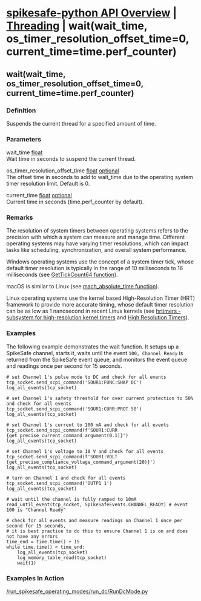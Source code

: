 # [spikesafe-python API Overview](/spikesafe_python_lib_docs/README.md) | [Threading](/spikesafe_python_lib_docs/Threading/README.md) | wait(wait_time, os_timer_resolution_offset_time=0, current_time=time.perf_counter)

## wait(wait_time, os_timer_resolution_offset_time=0, current_time=time.perf_counter)

### Definition
Suspends the current thread for a specified amount of time.

### Parameters
wait_time [float](https://docs.python.org/3/library/functions.html#float)  
Wait time in seconds to suspend the current thread.

os_timer_resolution_offset_time [float](https://docs.python.org/3/library/functions.html#float) [optional](https://docs.python.org/3/library/typing.html#typing.Optional)  
The offset time in seconds to add to wait_time due to the operating system timer resolution limit. Default is 0.

current_time [float](https://docs.python.org/3/library/functions.html#float) [optional](https://docs.python.org/3/library/typing.html#typing.Optional)    
Current time in seconds (time.perf_counter by default).

### Remarks
The resolution of system timers between operating systems refers to the precision with which a system can measure and manage time. Different operating systems may have varying timer resolutions, which can impact tasks like scheduling, synchronization, and overall system performance.

Windows operating systems use the concept of a system timer tick, whose default timer resolution is typically in the range of 10 milliseconds to 16 milliseconds (see [GetTickCount64 function](https://learn.microsoft.com/en-us/windows/win32/api/sysinfoapi/nf-sysinfoapi-gettickcount64)).

macOS is similar to Linux (see [mach_absolute_time function](https://developer.apple.com/documentation/kernel/1462446-mach_absolute_time)).

Linux operating systems use the kernel based High-Resolution Timer (HRT) framework to provide more accurate timing, whose default timer resolution can be as low as 1 nanosecond in recent Linux kernels (see [hrtimers - subsystem for high-resolution kernel timers](https://docs.kernel.org/timers/hrtimers.html) and [High Resolution Timers](https://elinux.org/High_Resolution_Timers#:~:text=Currently%2C%20timers%20in%20Linux%20are,milliseconds%20on%20most%20embedded%20platforms.)).

### Examples
The following example demonstrates the wait function. It setups up a SpikeSafe channel, starts it, waits until the event `100, Channel Ready` is returned from the SpikeSafe event queue, and monitors the event queue and readings once per second for 15 seconds.
```
# set Channel 1's pulse mode to DC and check for all events
tcp_socket.send_scpi_command('SOUR1:FUNC:SHAP DC')    
log_all_events(tcp_socket)

# set Channel 1's safety threshold for over current protection to 50% and check for all events
tcp_socket.send_scpi_command('SOUR1:CURR:PROT 50')    
log_all_events(tcp_socket) 

# set Channel 1's current to 100 mA and check for all events
tcp_socket.send_scpi_command(f'SOUR1:CURR {get_precise_current_command_argument(0.1)}')         
log_all_events(tcp_socket)  

# set Channel 1's voltage to 10 V and check for all events
tcp_socket.send_scpi_command(f'SOUR1:VOLT {get_precise_compliance_voltage_command_argument(20)}')         
log_all_events(tcp_socket) 

# turn on Channel 1 and check for all events
tcp_socket.send_scpi_command('OUTP1 1')               
log_all_events(tcp_socket)                            

# wait until the channel is fully ramped to 10mA
read_until_event(tcp_socket, SpikeSafeEvents.CHANNEL_READY) # event 100 is "Channel Ready"

# check for all events and measure readings on Channel 1 once per second for 15 seconds,
# it is best practice to do this to ensure Channel 1 is on and does not have any errors
time_end = time.time() + 15                         
while time.time() < time_end:                       
    log_all_events(tcp_socket)
    log_memory_table_read(tcp_socket)
    wait(1)   
```

### Examples In Action
[/run_spikesafe_operating_modes/run_dc/RunDcMode.py](/run_spikesafe_operating_modes/run_dc/RunDcMode.py)
